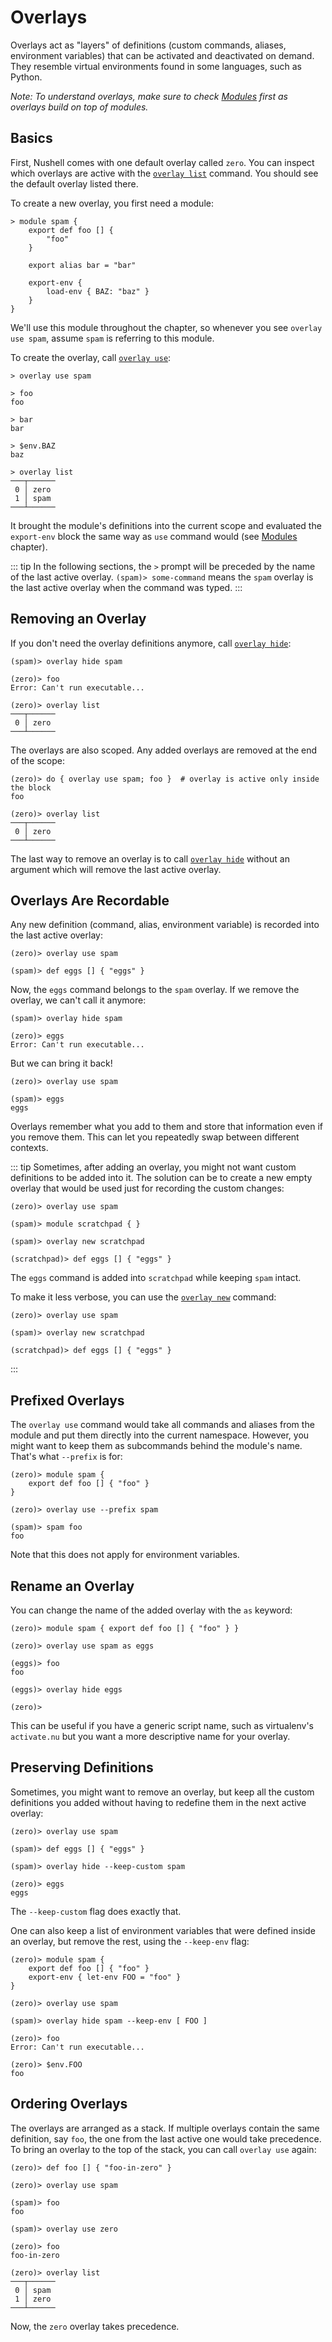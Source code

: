 # Overlays

Overlays act as "layers" of definitions (custom commands, aliases, environment variables) that can be activated and deactivated on demand.
They resemble virtual environments found in some languages, such as Python.

_Note: To understand overlays, make sure to check [Modules](modules.md) first as overlays build on top of modules._

## Basics

First, Nushell comes with one default overlay called `zero`.
You can inspect which overlays are active with the [`overlay list`](/commands/commands/overlay_list.md) command.
You should see the default overlay listed there.

To create a new overlay, you first need a module:

```
> module spam {
    export def foo [] {
        "foo"
    }

    export alias bar = "bar"

    export-env {
        load-env { BAZ: "baz" }
    }
}
```

We'll use this module throughout the chapter, so whenever you see `overlay use spam`, assume `spam` is referring to this module.

To create the overlay, call [`overlay use`](/commands/commands/overlay_use.md):

```
> overlay use spam

> foo
foo

> bar
bar

> $env.BAZ
baz

> overlay list
───┬──────
 0 │ zero
 1 │ spam
───┴──────
```

It brought the module's definitions into the current scope and evaluated the `export-env` block the same way as `use` command would (see [Modules](modules.md#environment-variables) chapter).

::: tip
In the following sections, the `>` prompt will be preceded by the name of the last active overlay.
`(spam)> some-command` means the `spam` overlay is the last active overlay when the command was typed.
:::

## Removing an Overlay

If you don't need the overlay definitions anymore, call [`overlay hide`](/commands/commands/overlay_remove.md):

```
(spam)> overlay hide spam

(zero)> foo
Error: Can't run executable...

(zero)> overlay list
───┬──────
 0 │ zero
───┴──────
```

The overlays are also scoped.
Any added overlays are removed at the end of the scope:

```
(zero)> do { overlay use spam; foo }  # overlay is active only inside the block
foo

(zero)> overlay list
───┬──────
 0 │ zero
───┴──────
```

The last way to remove an overlay is to call [`overlay hide`](/commands/commands/overlay_remove.md) without an argument which will remove the last active overlay.

## Overlays Are Recordable

Any new definition (command, alias, environment variable) is recorded into the last active overlay:

```
(zero)> overlay use spam

(spam)> def eggs [] { "eggs" }
```

Now, the `eggs` command belongs to the `spam` overlay.
If we remove the overlay, we can't call it anymore:

```
(spam)> overlay hide spam

(zero)> eggs
Error: Can't run executable...
```

But we can bring it back!

```
(zero)> overlay use spam

(spam)> eggs
eggs
```

Overlays remember what you add to them and store that information even if you remove them.
This can let you repeatedly swap between different contexts.

::: tip
Sometimes, after adding an overlay, you might not want custom definitions to be added into it.
The solution can be to create a new empty overlay that would be used just for recording the custom changes:

```
(zero)> overlay use spam

(spam)> module scratchpad { }

(spam)> overlay new scratchpad

(scratchpad)> def eggs [] { "eggs" }
```

The `eggs` command is added into `scratchpad` while keeping `spam` intact.

To make it less verbose, you can use the [`overlay new`](/commands/commands/overlay_new.md) command:

```
(zero)> overlay use spam

(spam)> overlay new scratchpad

(scratchpad)> def eggs [] { "eggs" }
```

:::

## Prefixed Overlays

The `overlay use` command would take all commands and aliases from the module and put them directly into the current namespace.
However, you might want to keep them as subcommands behind the module's name.
That's what `--prefix` is for:

```
(zero)> module spam {
    export def foo [] { "foo" }
}

(zero)> overlay use --prefix spam

(spam)> spam foo
foo
```

Note that this does not apply for environment variables.

## Rename an Overlay

You can change the name of the added overlay with the `as` keyword:

```
(zero)> module spam { export def foo [] { "foo" } }

(zero)> overlay use spam as eggs

(eggs)> foo
foo

(eggs)> overlay hide eggs

(zero)>
```

This can be useful if you have a generic script name, such as virtualenv's `activate.nu` but you want a more descriptive name for your overlay.

## Preserving Definitions

Sometimes, you might want to remove an overlay, but keep all the custom definitions you added without having to redefine them in the next active overlay:

```
(zero)> overlay use spam

(spam)> def eggs [] { "eggs" }

(spam)> overlay hide --keep-custom spam

(zero)> eggs
eggs
```

The `--keep-custom` flag does exactly that.

One can also keep a list of environment variables that were defined inside an overlay, but remove the rest, using the `--keep-env` flag:

```
(zero)> module spam {
    export def foo [] { "foo" }
    export-env { let-env FOO = "foo" }
}

(zero)> overlay use spam

(spam)> overlay hide spam --keep-env [ FOO ]

(zero)> foo
Error: Can't run executable...

(zero)> $env.FOO
foo
```

## Ordering Overlays

The overlays are arranged as a stack.
If multiple overlays contain the same definition, say `foo`, the one from the last active one would take precedence.
To bring an overlay to the top of the stack, you can call `overlay use` again:

```
(zero)> def foo [] { "foo-in-zero" }

(zero)> overlay use spam

(spam)> foo
foo

(spam)> overlay use zero

(zero)> foo
foo-in-zero

(zero)> overlay list
───┬──────
 0 │ spam
 1 │ zero
───┴──────
```

Now, the `zero` overlay takes precedence.
